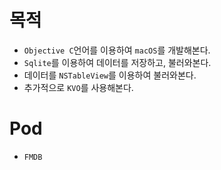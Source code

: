 
# 목적
* `Objective C`언어를 이용하여 `macOS`를 개발해본다.  
* `Sqlite`를 이용하여 데이터를 저장하고, 불러와본다. 
* 데이터를 `NSTableView`를 이용하여 불러와본다.
* 추가적으로 `KVO`를 사용해본다. 

# Pod
* `FMDB`
